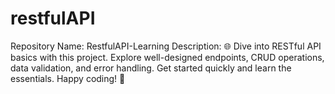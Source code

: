 # restfulAPI
Repository Name: RestfulAPI-Learning  Description: 🌐 Dive into RESTful API basics with this project. Explore well-designed endpoints, CRUD operations, data validation, and error handling. Get started quickly and learn the essentials. Happy coding! 🚀
